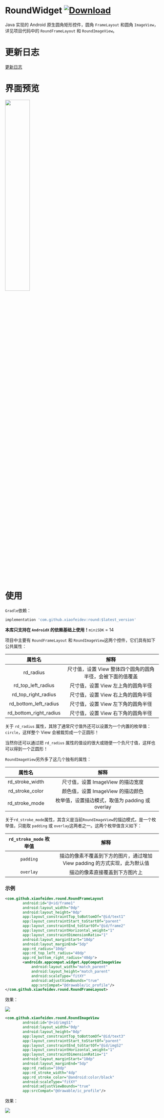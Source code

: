 # RoundWidget [ ![Download](https://api.bintray.com/packages/xiaofei00/xiaofei/RoundWidget/images/download.svg) ](https://bintray.com/xiaofei00/xiaofei/RoundWidget/_latestVersion)
Java 实现的 Android 原生圆角矩形控件，圆角 `FrameLayout` 和圆角 `ImageView`，
详见项目代码中的 `RoundFrameLayout` 和 `RoundImageView`。

# 更新日志
[更新日志](https://github.com/xiaofei-dev/RoundWidget/blob/master/release_log.md)

# 界面预览

<img src="https://github.com/xiaofei-dev/RoundWidget/blob/master/art/img_shot.jpg" width="40%" height="40%">

# 使用

`Gradle`依赖：

```groovy
implementation 'com.github.xiaofeidev:round:$latest_version'
```

**本库只支持在 `AndroidX` 的依赖基础上使用！**`miniSDK` = 14

项目中主要有  `RoundFrameLayout` 和 `RoundImageView`这两个控件，它们具有如下公共属性：

|         属性名         |                           解释                           |
| :--------------------: | :------------------------------------------------------: |
|       rd_radius        | 尺寸值，设置 View 整体四个圆角的圆角半径，会被下面的值覆盖 |
|   rd_top_left_radius   |            尺寸值，设置 View 左上角的圆角半径            |
|  rd_top_right_radius   |            尺寸值，设置 View 右上角的圆角半径            |
| rd_bottom_left_radius  |            尺寸值，设置 View 左下角的圆角半径            |
| rd_bottom_right_radius |            尺寸值，设置 View 右下角的圆角半径             |

关于 `rd_radius` 属性，其除了通常尺寸值外还可以设置为一个内置的枚举值：`circle`，这样整个 View 会被裁剪成一个正圆形！

当然你还可以通过把 `rd_radius` 属性的值设的很大或随便一个负尺寸值，这样也可以得到一个正圆形！

`RoundImageView`另外多了这几个独有的属性：



|     属性名      |                      解释                       |
| :-------------: | :---------------------------------------------: |
| rd_stroke_width |        尺寸值，设置 ImageView 的描边宽度        |
| rd_stroke_color |        颜色值，设置 ImageView 的描边颜色        |
| rd_stroke_mode  | 枚举值，设置描边模式，取值为 padding 或 overlay |



关于`rd_stroke_mode`属性，其含义是当前`RoundImageView`的描边模式，是一个枚举值，只能取 `padding` 或 `overlay`这两者之一。这两个枚举值含义如下：



| `rd_stroke_mode` 枚举值 |                             解释                             |
| :---------------------: | :----------------------------------------------------------: |
|        `padding`        | 描边的像素不覆盖到下方的图片，通过增加 View padding 的方式实现，此为默认值 |
|        `overlay`         |                描边的像素直接覆盖到下方图片上                |



### 示例

```xml
<com.github.xiaofeidev.round.RoundFrameLayout
        android:id="@+id/frame1"
        android:layout_width="0dp"
        android:layout_height="0dp"
        app:layout_constraintTop_toBottomOf="@id/text1"
        app:layout_constraintStart_toStartOf="parent"
        app:layout_constraintEnd_toStartOf="@id/frame2"
        app:layout_constraintHorizontal_weight="1"
        app:layout_constraintDimensionRatio="1"
        android:layout_marginStart="10dp"
        android:layout_marginEnd="5dp"
        app:rd_radius="10dp"
        app:rd_top_left_radius="40dp"
        app:rd_bottom_right_radius="40dp">
        <androidx.appcompat.widget.AppCompatImageView
            android:layout_width="match_parent"
            android:layout_height="match_parent"
            android:scaleType="fitXY"
            android:adjustViewBounds="true"
            app:srcCompat="@drawable/ic_profile"/>
</com.github.xiaofeidev.round.RoundFrameLayout>
```

效果：

<img src="https://github.com/xiaofei-dev/RoundWidget/blob/master/art/img_shot_frame.jpg">



```xml
<com.github.xiaofeidev.round.RoundImageView
        android:id="@+id/imgS1"
        android:layout_width="0dp"
        android:layout_height="0dp"
        app:layout_constraintTop_toBottomOf="@id/text3"
        app:layout_constraintStart_toStartOf="parent"
        app:layout_constraintEnd_toStartOf="@id/imgS2"
        app:layout_constraintHorizontal_weight="1"
        app:layout_constraintDimensionRatio="1"
        android:layout_marginStart="10dp"
        android:layout_marginEnd="5dp"
        app:rd_radius="10dp"
        app:rd_stroke_width="4dp"
        app:rd_stroke_color="@android:color/black"
        android:scaleType="fitXY"
        android:adjustViewBounds="true"
        app:srcCompat="@drawable/ic_profile"/>
```

效果：

<img src="https://github.com/xiaofei-dev/RoundWidget/blob/master/art/img_shot_image.jpg">
